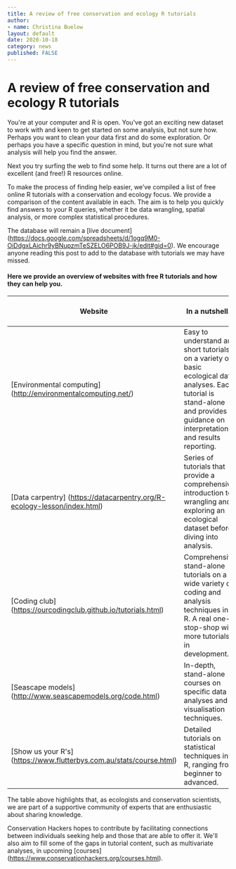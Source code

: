 ```yaml
---
title: A review of free conservation and ecology R tutorials
author:
- name: Christina Buelow
layout: default
date: 2020-10-18
category: news
published: FALSE
---
```


# A review of free conservation and ecology R tutorials

You're at your computer and R is open. You've got an exciting new dataset to work with and keen to get started on some analysis, but not sure how. Perhaps you want to clean your data first and do some exploration. Or perhaps you have a specific question in mind, but you're not sure what analysis will help you find the answer.  

Next you try surfing the web to find some help. It turns out there are a lot of excellent (and free!) R resources online.  

To make the process of finding help easier, we’ve compiled a list of free online R tutorials with a conservation and ecology focus. We provide a comparison of the content available in each. The aim is to help you quickly find answers to your R queries, whether it be data wrangling, spatial analysis, or more complex statistical procedures.

The database will remain a [live document] (https://docs.google.com/spreadsheets/d/1ogq9M0-OiDdgxLAichr9yBNupzmTeSZELO6POB9J-jk/edit#gid=0). We encourage anyone reading this post to add to the database with tutorials we may have missed.  

#### Here we provide an overview of websites with free R tutorials and how they can help you.

| Website  | In a nutshell... | Target audience | R installation |	Data wrangling |	Advanced coding |	Graphics | Shiny apps |	SQL	| Maps |	Ordination |	Linear models	| Generalised linear models |	Generalised additive models |	Mixed models	| Categorical data analysis	| Power analysis	| Meta analysis	| Time series |	Spatial modelling |	Bayesian |	Machine learning | Data simulation |
| --- | --- | --- |--- |--- |--- |--- |--- |--- |--- |--- |--- |--- |--- |--- |--- |--- |--- |--- |--- |--- |--- |--- |
| [Environmental computing] (http://environmentalcomputing.net/)| Easy to understand and short tutorials on a variety of basic ecological data analyses. Each tutorial is stand-alone and provides guidance on interpretation and results reporting. | Beginner |:white_check_mark:|:white_check_mark:|:white_check_mark:|:white_check_mark:|||:white_check_mark: (Out of date)|:white_check_mark:|:white_check_mark:|:white_check_mark:|:white_check_mark:|:white_check_mark:|:white_check_mark:|:white_check_mark:|:white_check_mark:|:white_check_mark:|||||
| [Data carpentry] (https://datacarpentry.org/R-ecology-lesson/index.html)| Series of tutorials that provide a comprehensive introduction to wrangling and exploring an ecological dataset before diving into analysis. |Beginner|:white_check_mark:|:white_check_mark:||:white_check_mark:||:white_check_mark:|||||||||||||||
| [Coding club] (https://ourcodingclub.github.io/tutorials.html) | Comprehensive stand-alone tutorials on a wide variety of coding and analysis techniques in R. A real one-stop-shop with more tutorials in development. |Beginner to advanced |:white_check_mark:|:white_check_mark:|:white_check_mark:|:white_check_mark:|:white_check_mark:||:white_check_mark:|:white_check_mark:|:white_check_mark:|:white_check_mark:||:white_check_mark:|||:white_check_mark:|:white_check_mark:|:white_check_mark:|:white_check_mark:|:white_check_mark:||
| [Seascape models] (http://www.seascapemodels.org/code.html)| In-depth, stand-alone courses on specific data analyses and visualisation techniques. |Beginner to intermediate|:white_check_mark:|:white_check_mark:||:white_check_mark:|||:white_check_mark:||:white_check_mark:|:white_check_mark:|:white_check_mark:||||||:white_check_mark:||||
| [Show us your R's] (https://www.flutterbys.com.au/stats/course.html) | Detailed tutorials on statistical techniques in R, ranging from beginner to advanced. |Beginner to advanced|:white_check_mark:|:white_check_mark:|:white_check_mark:|:white_check_mark:|||:white_check_mark: (Out of date)|:white_check_mark:|:white_check_mark:|:white_check_mark:|:white_check_mark:|:white_check_mark:|:white_check_mark:|:white_check_mark:|:white_check_mark:|:white_check_mark:|:white_check_mark:|:white_check_mark:|||

The table above highlights that, as ecologists and conservation scientists, we are part of a supportive community of experts that are enthusiastic about sharing knowledge. 

Conservation Hackers hopes to contribute by facilitating connections between individuals seeking help and those that are able to offer it. We'll also aim to fill some of the gaps in tutorial content, such as multivariate analyses, in upcoming [courses] (https://www.conservationhackers.org/courses.html).
